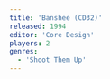 ```yaml
---
title: 'Banshee (CD32)'
released: 1994
editor: 'Core Design'
players: 2
genres:
  - 'Shoot Them Up'
---
```

